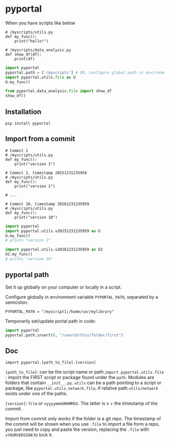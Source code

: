 # pyportal

When you have scripts like below

```
# /myscripts/utils.py
def my_func():
    print("hello!")

# /myscripts/data_analysis.py
def show_df(df):
    print(df)
```


```python
import pyportal
pyportal.path = ['/myscripts'] # OR, configure global path in environemnt variable (see below)
import pyportal.utils.file as U
U.my_func()

from pyportal.data_analysis.file import show_df
show_df()
```

## Installation

```
pip install pyportal
```

## Import from a commit


```
# Commit 1
# /myscripts/utils.py
def my_func():
    print("version 1")

# Commit 2, timestamp 20251231235959
# /myscripts/utils.py
def my_func():
    print("version 2")

# ...

# Commit 10, timestamp 20261231235959
# /myscripts/utils.py
def my_func():
    print("version 10")

```

```python
import pyportal
import pyportal.utils.v20251231235959 as U
U.my_func()
# prints "version 2"

import pyportal.utils.v20261231235959 as U2
U2.my_func()
# prints "version 10"
```


## pyportal path

Set it up globally on your computer or locally in a script.

Configure globally in environment variable `PYPORTAL_PATH`, separated by a semicolon:
```
PYPORTAL_PATH = "/myscript1;/home/var/mylibrary"
```

Temporarily set/update portal path in code:

```python
import pyportal
pyportal.path.insert(0, "/search/this/folder/first")
```


## Doc

```
import pyportal.[path_to_file].[version] 
```

`[path_to_file]`: can be the script name or path.`import pyportal.utils.file` : import the FIRST script or package found under the `path`. Modules are folders that contain `__init__.py`. `utils` can be a path pointing to a script or package, like `pyportal.utils.network.file`, if relative path `utils/network` exists under one of the paths.


`[version]`: `file` or `vyyyymmddHHMMSS`. The latter is v + the timestamp of the commit.

Import from commit only works if the folder is a git repo. The timestamp of the commit will be shown when you use `.file` to import a file form a repo, you just need to copy and paste the version, replacing the `.file` with `vYOURVERSION` to lock it.

